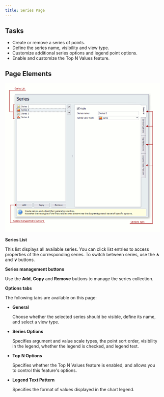 ```yaml
---
title: Series Page
---
```

## Tasks
* Create or remove a series of points.
* Define the series name, visibility and view type.
* Customize additional series options and legend point options.
* Enable and customize the Top N Values feature.

## Page Elements
![ChartWizard_SeriesPage](../../../images/Img7231.png)

**Series List**

This list displays all available series. You can click list entries to access properties of the corresponding series. To switch between series, use the **&#8743;** and **&#8744;** buttons.

**Series management buttons**

Use the **Add**, **Copy** and **Remove** buttons to manage the series collection.

**Options tabs**

The following tabs are available on this page:
* **General**
	
	Choose whether the selected series should be visible, define its name, and select a view type.
* **Series Options**
	
	Specifies argument and value scale types, the point sort order, visibility in the legend, whether the legend is checked,  and legend text.
* **Top N Options**
	
	Specifies whether the Top N Values feature is enabled, and allows you to control this feature's options.
* **Legend Text Pattern**
	
	Specifies the format of values displayed in the chart legend.
